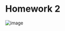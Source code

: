 # Homework 2
![image](https://user-images.githubusercontent.com/119072606/234715389-f856598f-42c4-4e20-a1fb-2b0a2fb5bd42.png)

